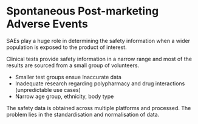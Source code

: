 # Spontaneous Post-marketing Adverse Events

SAEs play a huge role in determining the safety information when a wider population is exposed to the product of interest.

Clinical tests provide safety information in a narrow range and most of the results are sourced from a small group of volunteers.

- Smaller test groups ensue Inaccurate data
- Inadequate research regarding polypharmacy and drug interactions (unpredictable use cases)
- Narrow age group, ethnicity, body type

The safety data is obtained across multiple platforms and processed. The problem lies in the standardisation and normalisation of data.
